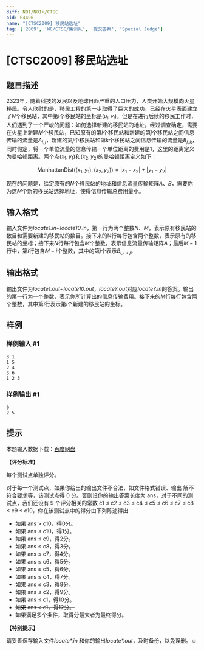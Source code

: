 ```yaml
---
diff: NOI/NOI+/CTSC
pid: P4496
name: "[CTSC2009] 移民站选址"
tag: ['2009', 'WC/CTSC/集训队', '提交答案', 'Special Judge']
---
```

# [CTSC2009] 移民站选址
## 题目描述

2323年，随着科技的发展以及地球日趋严重的人口压力，人类开始大规模向火星移民。令人欣慰的是，移民工程的第一步取得了巨大的成功，已经在火星表面建立了$N$个移民站，其中第i个移民站的坐标是$(u_i, v_i)$。但是在进行后续的移民工作时，人们遇到了一个严峻的问题：如何选择新建的移民站的地址。经过调查确定，需要在火星上新建$M$个移民站，已知原有的第$i$个移民站和新建的第$j$个移民站之间信息传输的流量是$A_{i,j}$，新建的第$j$个移民站和第$k$个移民站之间信息传输的流量是$B_{j,k}$，同时假定，将一个单位流量的信息传输一个单位距离的费用是$1$，这里的距离定义为曼哈顿距离。两个点$(x_1, y_1)$和$(x_2, y_2)$的曼哈顿距离定义如下：

$$ \mathrm{ManhattanDist}( (x_1, y_1), (x_2, y_2) ) = |x_1 - x_2| + |y_1 - y_2| $$

现在的问题是，给定原有的$N$个移民站的地址和信息流量传输矩阵$A$、$B$，需要你为这$M$个新的移民站选择地址，使得信息传输总费用最小。
## 输入格式

输入文件为*locate1.in~locate10.in*，第一行为两个整数$N$、$M$，表示原有移民站的数目和需要新建的移民站的数目。接下来的N行每行包含两个整数，表示原有的移民站的坐标；接下来$N$行每行包含$M$个整数，表示信息流量传输矩阵$A$；最后$M-1$行中，第$i$行包含$M-i$个整数，其中的第$j$个表示$B_{i,i+j}$。
## 输出格式

输出文件为*locate1.out~locate10.out*，*locate?.out*对应*locate?.in*的答案。输出的第一行为一个整数，表示你所计算出的信息传输费用。接下来的$M$行每行包含两个整数，其中第$i$行表示第$i$个新建的移民站的坐标。
## 样例

### 样例输入 #1
```
3 1
1 5
2 4
3 6
1 2 3
```
### 样例输出 #1
```
9
2 5
```
## 提示

本题输入数据下载：[百度网盘](https://pan.baidu.com/s/1hEbcB45kL25wbXqEeew7Yg)

**【评分标准】**

每个测试点单独评分。

对于每一个测试点，如果你给出的输出文件不合法，如文件格式错误、输出
解不符合要求等，该测试点得 0 分。否则设你的输出答案长度为 ans，对于不同的测试点，我们还设有 9 个评分相关的常数 c1 ≤ c2 ≤ c3 ≤ c4 ≤ c5 ≤ c6
≤ c7 ≤ c8 ≤ c9 ≤ c10，你在该测试点中的得分由下列陈述得出：

- 如果 ans > c10，得0分。
- 如果 ans ≤ c10，得1分。
- 如果 ans ≤ c9，得2分。
- 如果 ans ≤ c8，得3分。
- 如果 ans ≤ c7，得4分。
- 如果 ans ≤ c6，得5分。
- 如果 ans ≤ c5，得6分。
- 如果 ans ≤ c4，得7分。
- 如果 ans ≤ c3，得8分。
- 如果 ans ≤ c2，得9分。
- 如果 ans ≤ c1，得10分。
- ~~如果 ans < c1，得12分。~~
- 如果满足多个条件，取得分最大者为最终得分。

**【特别提示】**

请妥善保存输入文件*locate\*.in* 和你的输出*locate\*.out*，及时备份，以免误删。☺
